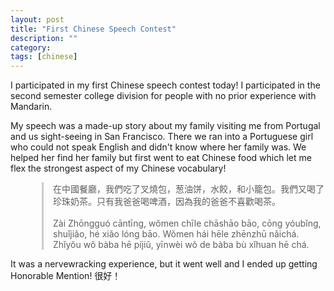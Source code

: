 ```yaml
---
layout: post
title: "First Chinese Speech Contest"
description: ""
category: 
tags: [chinese]
---
```


<style media="screen" type="text/css">

blockquote {
  font-size: 1.0em;
  margin-top: 10px;
  margin-bottom: 10px;
  margin-left: 50px;
  padding-left: 15px;
  border-left: 3px solid #ccc;
}

</style>


I participated in my first Chinese speech contest today! I participated in the second semester college division for people with no prior experience with Mandarin.

My speech was a made-up story about my family visiting me from Portugal and us sight-seeing in San Francisco. There we ran into a Portuguese girl who could not speak English and didn't know where her family was. We helped her find her family but first went to eat Chinese food which let me flex the strongest aspect of my Chinese vocabulary! 

<blockquote>
在中國餐廳，我們吃了叉燒包，葱油饼，水餃，和小籠包。我們又喝了珍珠奶茶。只有我爸爸喝啤酒，因為我的爸爸不喜歡喝茶。<br>
<br>
Zài Zhōngguó cāntīng, wǒmen chīle chāshāo bāo, cōng yóubǐng, shuǐjiǎo, hé xiǎo lóng bāo. Wǒmen hái hēle zhēnzhū nǎichá. Zhǐyǒu wǒ bàba hē píjiǔ, yīnwèi wǒ de bàba bù xǐhuan hē chá.
</blockquote>

It was a nervewracking experience, but it went well and I ended up getting Honorable Mention! 很好！